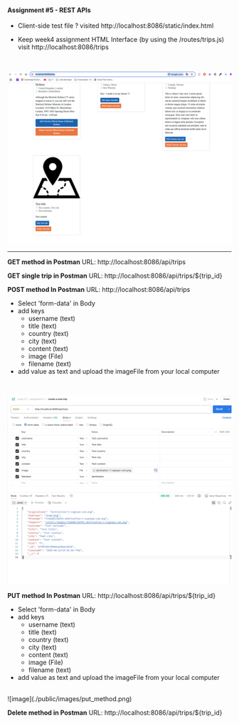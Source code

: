 #### Assignment #5 - REST APIs

- Client-side test file ?
visited http://localhost:8086/static/index.html
   

- Keep week4 assignment HTML Interface (by using the /routes/trips.js)
visit http://localhost:8086/trips 
<BR>

![image](./public/images/browser.png)

---

**GET method in Postman**
URL: http://localhost:8086/api/trips


**GET single trip in Postman**
URL: http://localhost:8086/api/trips/${trip_id}

**POST method In Postman**
URL: http://localhost:8086/api/trips
- Select 'form-data' in Body
- add keys
    - username (text)
    - title (text)
    - country (text)
    - city (text)
    - content (text)
    - image (File)
    - filename (text)
- add value as text and upload the imageFile from your local computer

<BR>

![image](./public/images/post_method.png)


**PUT method In Postman**
URL: http://localhost:8086/api/trips/${trip_id}
- Select 'form-data' in Body
- add keys
    - username (text)
    - title (text)
    - country (text)
    - city (text)
    - content (text)
    - image (File)
    - filename (text)
- add value as text and upload the imageFile from your local computer
<br>
![image](./public/images/put_method.png)

**Delete method in Postman**
URL: http://localhost:8086/api/trips/${trip_id}